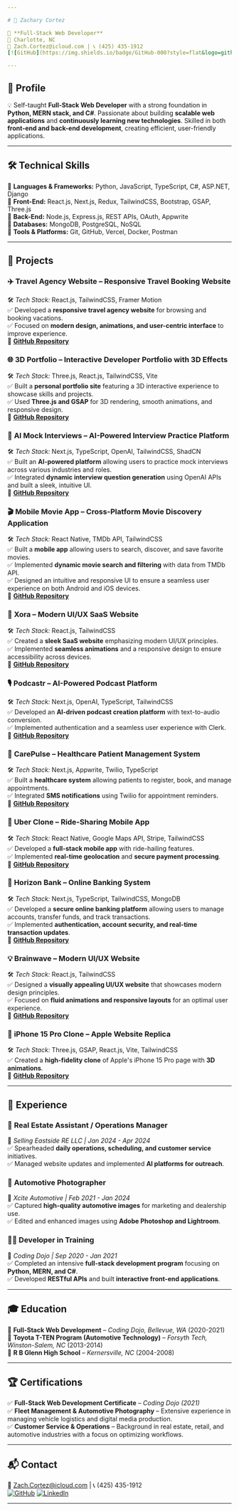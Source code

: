 ```yaml
---

# 🚀 Zachary Cortez

🎯 **Full-Stack Web Developer**  
📍 Charlotte, NC  
📧 Zach.Cortez@icloud.com | 📞 (425) 435-1912  
[![GitHub](https://img.shields.io/badge/GitHub-000?style=flat&logo=github)](https://github.com/ZachCortez) [![LinkedIn](https://img.shields.io/badge/LinkedIn-0077B5?style=flat&logo=linkedin)](https://www.linkedin.com/in/zach-cortez/)[![Portfolio](https://img.shields.io/badge/Portfolio-1E1B3A?style=flat&logo=vercel&logoColor=00FFFF)](https://zachcortez3dportfolio.vercel.app/)

---
```


## 🎯 **Profile**  
💡 Self-taught **Full-Stack Web Developer** with a strong foundation in **Python, MERN stack, and C#**. Passionate about building **scalable web applications** and **continuously learning new technologies**. Skilled in both **front-end and back-end development**, creating efficient, user-friendly applications.

---

## 🛠 **Technical Skills**  
🔹 **Languages & Frameworks:** Python, JavaScript, TypeScript, C#, ASP.NET, Django  
🔹 **Front-End:** React.js, Next.js, Redux, TailwindCSS, Bootstrap, GSAP, Three.js  
🔹 **Back-End:** Node.js, Express.js, REST APIs, OAuth, Appwrite  
🔹 **Databases:** MongoDB, PostgreSQL, NoSQL  
🔹 **Tools & Platforms:** Git, GitHub, Vercel, Docker, Postman  

---

## 🚀 **Projects**

### ✈️ **Travel Agency Website** – Responsive Travel Booking Website  
🛠 *Tech Stack:* React.js, TailwindCSS, Framer Motion  
✅ Developed a **responsive travel agency website** for browsing and booking vacations.  
✅ Focused on **modern design, animations, and user-centric interface** to improve experience.  
🔗 [**GitHub Repository**](https://github.com/ZachCortez/travel-agency)

### 🌐 **3D Portfolio** – Interactive Developer Portfolio with 3D Effects  
🛠 *Tech Stack:* Three.js, React.js, TailwindCSS, Vite  
✅ Built a **personal portfolio site** featuring a 3D interactive experience to showcase skills and projects.  
✅ Used **Three.js and GSAP** for 3D rendering, smooth animations, and responsive design.  
🔗 [**GitHub Repository**](https://github.com/ZachCortez/3D_Portfolio)

### 🤖 **AI Mock Interviews** – AI-Powered Interview Practice Platform  
🛠 *Tech Stack:* Next.js, TypeScript, OpenAI, TailwindCSS, ShadCN  
✅ Built an **AI-powered platform** allowing users to practice mock interviews across various industries and roles.  
✅ Integrated **dynamic interview question generation** using OpenAI APIs and built a sleek, intuitive UI.  
🔗 [**GitHub Repository**](https://github.com/ZachCortez/ai_mock_interviews)

### 🎬 **Mobile Movie App** – Cross-Platform Movie Discovery Application  
🛠 *Tech Stack:* React Native, TMDb API, TailwindCSS  
✅ Built a **mobile app** allowing users to search, discover, and save favorite movies.  
✅ Implemented **dynamic movie search and filtering** with data from TMDb API.  
✅ Designed an intuitive and responsive UI to ensure a seamless user experience on both Android and iOS devices.  
🔗 [**GitHub Repository**](https://github.com/ZachCortez/mobile_movie_app)

### 🧩 **Xora** – Modern UI/UX SaaS Website  
🛠 *Tech Stack:* React.js, TailwindCSS  
✅ Created a **sleek SaaS website** emphasizing modern UI/UX principles.  
✅ Implemented **seamless animations** and a responsive design to ensure accessibility across devices.  
🔗 [**GitHub Repository**](https://github.com/ZachCortez/Xora)

### 🎙 **Podcastr** – AI-Powered Podcast Platform  
🛠 *Tech Stack:* Next.js, OpenAI, TypeScript, TailwindCSS  
✅ Developed an **AI-driven podcast creation platform** with text-to-audio conversion.  
✅ Implemented authentication and a seamless user experience with Clerk.  
🔗 [**GitHub Repository**](https://github.com/ZachCortez/Podcastr)

### 🏥 **CarePulse** – Healthcare Patient Management System  
🛠 *Tech Stack:* Next.js, Appwrite, Twilio, TypeScript  
✅ Built a **healthcare system** allowing patients to register, book, and manage appointments.  
✅ Integrated **SMS notifications** using Twilio for appointment reminders.  
🔗 [**GitHub Repository**](https://github.com/ZachCortez/CarePulse)

### 🚕 **Uber Clone** – Ride-Sharing Mobile App  
🛠 *Tech Stack:* React Native, Google Maps API, Stripe, TailwindCSS  
✅ Developed a **full-stack mobile app** with ride-hailing features.  
✅ Implemented **real-time geolocation** and **secure payment processing**.  
🔗 [**GitHub Repository**](https://github.com/ZachCortez/uber-clone)

### 🏦 **Horizon Bank** – Online Banking System  
🛠 *Tech Stack:* Next.js, TypeScript, TailwindCSS, MongoDB  
✅ Developed a **secure online banking platform** allowing users to manage accounts, transfer funds, and track transactions.  
✅ Implemented **authentication, account security, and real-time transaction updates**.  
🔗 [**GitHub Repository**](https://github.com/ZachCortez/sb_banking)

### 💡 **Brainwave** – Modern UI/UX Website  
🛠 *Tech Stack:* React.js, TailwindCSS  
✅ Designed a **visually appealing UI/UX website** that showcases modern design principles.  
✅ Focused on **fluid animations and responsive layouts** for an optimal user experience.  
🔗 [**GitHub Repository**](https://github.com/ZachCortez/Brainwave)

### 📱 **iPhone 15 Pro Clone** – Apple Website Replica  
🛠 *Tech Stack:* Three.js, GSAP, React.js, Vite, TailwindCSS  
✅ Created a **high-fidelity clone** of Apple's iPhone 15 Pro page with **3D animations**.  
🔗 [**GitHub Repository**](https://github.com/ZachCortez/apple_website)

---

## 💼 **Experience**
### 🏡 **Real Estate Assistant / Operations Manager**  
📍 *Selling Eastside RE LLC | Jan 2024 - Apr 2024*  
✅ Spearheaded **daily operations, scheduling, and customer service** initiatives.  
✅ Managed website updates and implemented **AI platforms for outreach**.  

### 📸 **Automotive Photographer**  
📍 *Xcite Automotive | Feb 2021 - Jan 2024*  
✅ Captured **high-quality automotive images** for marketing and dealership use.  
✅ Edited and enhanced images using **Adobe Photoshop and Lightroom**.  

### 👨‍💻 **Developer in Training**  
📍 *Coding Dojo | Sep 2020 - Jan 2021*  
✅ Completed an intensive **full-stack development program** focusing on **Python, MERN, and C#**.  
✅ Developed **RESTful APIs** and built **interactive front-end applications**.  

---

## 🎓 **Education**  
📌 **Full-Stack Web Development** – *Coding Dojo, Bellevue, WA* (2020-2021)  
📌 **Toyota T-TEN Program (Automotive Technology)** – *Forsyth Tech, Winston-Salem, NC* (2013-2014)  
📌 **R B Glenn High School** – *Kernersville, NC* (2004-2008)  

---

## 🏆 **Certifications**  
✅ **Full-Stack Web Development Certificate** – *Coding Dojo (2021)*  
✅ **Fleet Management & Automotive Photography** – Extensive experience in managing vehicle logistics and digital media production.  
✅ **Customer Service & Operations** – Background in real estate, retail, and automotive industries with a focus on optimizing workflows.  

---

## 📬 **Contact**  
📧 Zach.Cortez@icloud.com | 📞 (425) 435-1912  
[![GitHub](https://img.shields.io/badge/GitHub-000?style=flat&logo=github)](https://github.com/ZachCortez) [![LinkedIn](https://img.shields.io/badge/LinkedIn-0077B5?style=flat&logo=linkedin)](https://www.linkedin.com/in/zach-cortez/)

---
